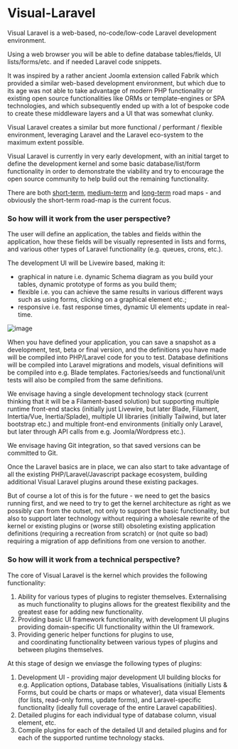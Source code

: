 # Visual-Laravel
Visual Laravel is a web-based, no-code/low-code Laravel development environment.

Using a web browser you will be able to define database tables/fields, UI lists/forms/etc. and if needed Laravel code snippets.

It was inspired by a rather ancient Joomla extension called Fabrik which provided a similar web-based development environment,
but which due to its age was not able to take advantage of modern PHP functionality or existing open source functionalities 
like ORMs or template-engines or SPA technologies,
and which subsequently ended up with a lot of bespoke code to create these middleware layers and a UI that was somewhat clunky.

Visual Laravel creates a similar but more functional / performant / flexible environment, 
leveraging Laravel and the Laravel eco-system to the maximum extent possible.

Visual Laravel is currently in very early development, with an initial target to define the development kernel and some basic 
database/list/form functionality in order to demonstrate the viability and 
try to encourage the open source community to help build out the remaining functionality.

There are both [short-term](./roadmap.md#the-short-term-roadmap), [medium-term](./roadmap.md#the-medium-term-roadmap) and [long-term](./roadmap.md#the-long-term-roadmap) road maps - 
and obviously the short-term road-map is the current focus.

### So how will it work from the user perspective?

The user will define an application, the tables and fields within the application, how these fields will be visually 
represented in lists and forms, and various other types of Laravel functionality (e.g. queues, crons, etc.).

The development UI will be Livewire based, making it: 
* graphical in nature i.e. dynamic Schema diagram as you build your tables, dynamic prototype of forms as you build them;
* flexible i.e. you can achieve the same results in various different ways such as using forms, clicking on a graphical element etc.; 
* responsive i.e. fast response times, dynamic UI elements update in real-time.

![image](https://github.com/Tranzakt/Visual-Laravel/assets/3001893/3f1aa559-9237-4a2e-967d-d68cecc2da2f)

When you have defined your application, you can save a snapshot as a development, test, beta or final version,
and the definitions you have made will be compiled into PHP/Laravel code for you to test. 
Database definitions will be compiled into Laravel migrations and models,
visual definitions will be compiled into e.g. Blade templates.
Factories/seeds and functional/unit tests will also be compiled from the same definitions.

We envisage having a single development technology stack (current thinking that it will be a Filament-based solution) 
but supporting multiple runtime front-end stacks (initially just Livewire, but later Blade, Filament, Intertia/Vue, Inertia/Splade),
multiple UI libraries (initially Tailwind, but later bootstrap etc.)
and multiple front-end environments (initially only Laravel, but later through API calls from e.g. Joomla/Wordpress etc.).

We envisage having Git integration, so that saved versions can be committed to Git.

Once the Laravel basics are in place, we can also start to take advantage of all the existing PHP/Laravel/Javascript package ecosystem, 
building additional Visual Laravel plugins around these existing packages.

But of course a lot of this is for the future - we need to get the basics running first,
and we need to try to get the kernel architecture as right as we possibly can from the outset,
not only to support the basic functionality, but also to support later technology 
without requiring a wholesale rewrite of the kernel or existing plugins 
or (worse still) obsoleting existing application definitions (requiring a recreation from scratch) 
or (not quite so bad) requiring a migration of app definitions from one version to another.

### So how will it work from a technical perspective?
The core of Visual Laravel is the kernel which provides the following functionality:
1. Ability for various types of plugins to register themselves.
Externalising as much functionality to plugins allows for the greatest flexibility
and the greatest ease for adding new functionality.
2. Providing basic UI framework functionality,
with development UI plugins providing domain-specific UI functionality within the UI framework.
3. Providing generic helper functions for plugins to use,  
and coordinating functionality between various types of plugins and between plugins themselves.

At this stage of design we enviasge the following types of plugins:
1. Development UI - providing major development UI building blocks for
e.g. Application options, Database tables, Visualisations (initially Lists & Forms, but could be charts or maps or whatever),
data visual Elements (for lists, read-only forms, update forms),
and Laravel-specific functionality (ideally full coverage of the entire Laravel capabilities).
2. Detailed plugins for each individual type of database column, visual element, etc.
3. Compile plugins for each of the detailed UI and detailed plugins and for each of the supported runtime technology stacks.
